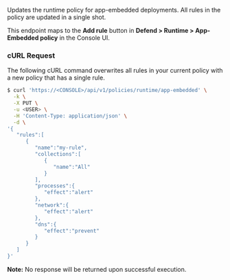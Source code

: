 Updates the runtime policy for app-embedded deployments.
All rules in the policy are updated in a single shot.

This endpoint maps to the **Add rule** button in **Defend > Runtime > App-Embedded policy** in the Console UI.

### cURL Request

The following cURL command overwrites all rules in your current policy with a new policy that has a single rule.

```bash
$ curl 'https://<CONSOLE>/api/v1/policies/runtime/app-embedded' \
  -k \
  -X PUT \
  -u <USER> \
  -H 'Content-Type: application/json' \
  -d \
'{
   "rules":[
      {
         "name":"my-rule",
         "collections":[
            {
               "name":"All"       
            }
         ],
         "processes":{
            "effect":"alert"
         },
         "network":{
            "effect":"alert"
         },
         "dns":{
            "effect":"prevent"
         }
      }
   ]
}'
```

**Note:** No response will be returned upon successful execution.
